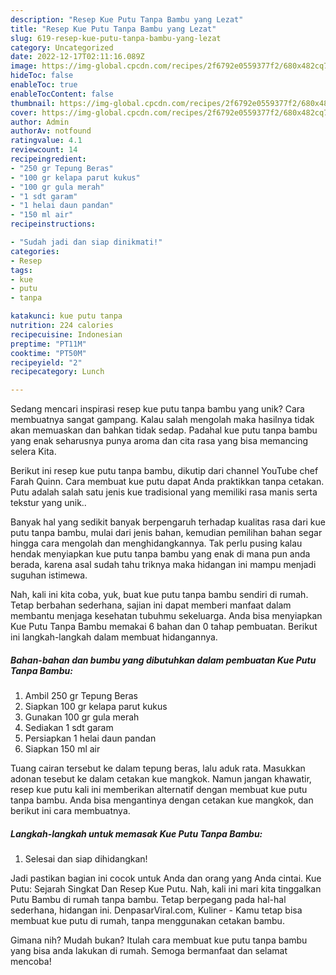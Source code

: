 ```yaml
---
description: "Resep Kue Putu Tanpa Bambu yang Lezat"
title: "Resep Kue Putu Tanpa Bambu yang Lezat"
slug: 619-resep-kue-putu-tanpa-bambu-yang-lezat
category: Uncategorized
date: 2022-12-17T02:11:16.089Z
image: https://img-global.cpcdn.com/recipes/2f6792e0559377f2/680x482cq70/kue-putu-tanpa-bambu-foto-resep-utama.jpg
hideToc: false
enableToc: true
enableTocContent: false
thumbnail: https://img-global.cpcdn.com/recipes/2f6792e0559377f2/680x482cq70/kue-putu-tanpa-bambu-foto-resep-utama.jpg
cover: https://img-global.cpcdn.com/recipes/2f6792e0559377f2/680x482cq70/kue-putu-tanpa-bambu-foto-resep-utama.jpg
author: Admin
authorAv: notfound
ratingvalue: 4.1
reviewcount: 14
recipeingredient:
- "250 gr Tepung Beras"
- "100 gr kelapa parut kukus"
- "100 gr gula merah"
- "1 sdt garam"
- "1 helai daun pandan"
- "150 ml air"
recipeinstructions:

- "Sudah jadi dan siap dinikmati!"
categories:
- Resep
tags:
- kue
- putu
- tanpa

katakunci: kue putu tanpa 
nutrition: 224 calories
recipecuisine: Indonesian
preptime: "PT11M"
cooktime: "PT50M"
recipeyield: "2"
recipecategory: Lunch

---
```





Sedang mencari inspirasi resep kue putu tanpa bambu yang unik? Cara membuatnya sangat gampang. Kalau salah mengolah maka hasilnya tidak akan memuaskan dan bahkan tidak sedap. Padahal kue putu tanpa bambu yang enak seharusnya punya aroma dan cita rasa yang bisa memancing selera Kita.





Berikut ini resep kue putu tanpa bambu, dikutip dari channel YouTube chef Farah Quinn. Cara membuat kue putu dapat Anda praktikkan tanpa cetakan. Putu adalah salah satu jenis kue tradisional yang memiliki rasa manis serta tekstur yang unik..

Banyak hal yang sedikit banyak berpengaruh terhadap kualitas rasa dari kue putu tanpa bambu, mulai dari jenis bahan, kemudian pemilihan bahan segar hingga cara mengolah dan menghidangkannya. Tak perlu pusing kalau hendak menyiapkan kue putu tanpa bambu yang enak di mana pun anda berada, karena asal sudah tahu triknya maka hidangan ini mampu menjadi suguhan istimewa.






Nah, kali ini kita coba, yuk, buat kue putu tanpa bambu sendiri di rumah. Tetap berbahan sederhana, sajian ini dapat memberi manfaat dalam membantu menjaga kesehatan tubuhmu sekeluarga. Anda bisa menyiapkan Kue Putu Tanpa Bambu memakai 6 bahan dan 0 tahap pembuatan. Berikut ini langkah-langkah dalam membuat hidangannya.

<!--inarticleads1-->

##### Bahan-bahan dan bumbu yang dibutuhkan dalam pembuatan Kue Putu Tanpa Bambu:

1. Ambil 250 gr Tepung Beras
1. Siapkan 100 gr kelapa parut kukus
1. Gunakan 100 gr gula merah
1. Sediakan 1 sdt garam
1. Persiapkan 1 helai daun pandan
1. Siapkan 150 ml air


Tuang cairan tersebut ke dalam tepung beras, lalu aduk rata. Masukkan adonan tesebut ke dalam cetakan kue mangkok. Namun jangan khawatir, resep kue putu kali ini memberikan alternatif dengan membuat kue putu tanpa bambu. Anda bisa mengantinya dengan cetakan kue mangkok, dan berikut ini cara membuatnya. 

<!--inarticleads2-->

##### Langkah-langkah untuk memasak Kue Putu Tanpa Bambu:


1. Selesai dan siap dihidangkan!

Jadi pastikan bagian ini cocok untuk Anda dan orang yang Anda cintai. Kue Putu: Sejarah Singkat Dan Resep Kue Putu. Nah, kali ini mari kita tinggalkan Putu Bambu di rumah tanpa bambu. Tetap berpegang pada hal-hal sederhana, hidangan ini. DenpasarViral.com, Kuliner - Kamu tetap bisa membuat kue putu di rumah, tanpa menggunakan cetakan bambu. 

Gimana nih? Mudah bukan? Itulah cara membuat kue putu tanpa bambu yang bisa anda lakukan di rumah. Semoga bermanfaat dan selamat mencoba!
